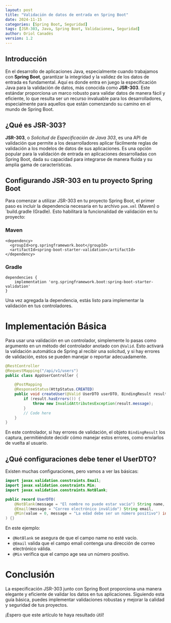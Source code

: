 ```yaml
---
layout: post
title: "Validación de datos de entrada en Spring Boot"
date: 2024-11-15
categories: [Spring Boot, Seguridad]
tags: [JSR-303, Java, Spring Boot, Validaciones, Seguridad]
author: Oriol Canadés
version: 1.2
---
```


## Introducción

En el desarrollo de aplicaciones Java, especialmente cuando trabajamos con **Spring Boot**, garantizar la integridad y la validez de los datos de entrada es fundamental. Aquí es donde entra en juego la especificación Java para la validación de datos, más conocida como **JSR-303**. Este estándar proporciona un marco robusto para validar datos de manera fácil y eficiente, lo que resulta ser un recurso invaluable para los desarrolladores, especialmente para aquellos que están comenzando su camino en el mundo de Spring Boot.

## ¿Qué es JSR-303?

**JSR-303**, o *Solicitud de Especificación de Java 303*, es una API de validación que permite a los desarrolladores aplicar fácilmente reglas de validación a los modelos de datos de sus aplicaciones. Es una opción popular para la validación de entrada en aplicaciones desarrolladas con Spring Boot, dada su capacidad para integrarse de manera fluida y su amplia gama de características.

## Configurando JSR-303 en tu proyecto Spring Boot
Para comenzar a utilizar JSR-303 en tu proyecto Spring Boot, el primer paso es incluir la dependencia necesaria en tu archivo `pom.xml` (Maven) o `build.gradle (Gradle). Esto habilitará la funcionalidad de validación en tu proyecto:

### Maven
```Maven
<dependency> 
  <groupId>org.springframework.boot</groupId> 
  <artifactId>spring-boot-starter-validation</artifactId> 
</dependency>
```

### Gradle
```Gradle
dependencies {
    implementation 'org.springframework.boot:spring-boot-starter-validation'
}
```

Una vez agregada la dependencia, estás listo para implementar la validación en tus controladores.

# Implementación Básica

Para usar una validación en un controlador, simplemente lo pasas como argumento en un método del controlador anotado con `@Valid`. Esto activará la validación automática de Spring al recibir una solicitud, y si hay errores de validación, estos se pueden manejar o reportar adecuadamente.

```Java
@RestController
@RequestMapping("/api/v1/users")
public class AppUserController {

    @PostMapping
    @ResponseStatus(HttpStatus.CREATED)
    public void createUser(@Valid UserDTO userDTO, BindingResult result) {
        if (result.hasErrors()) {
            throw new InvalidAttributesException(result.message);
        }
        // Code here
    }
}
```

En este controlador, si hay errores de validación, el objeto `BindingResult` los captura, permitiéndote decidir cómo manejar estos errores, como enviarlos de vuelta al usuario.



## ¿Qué configuraciones debe tener el UserDTO?

Existen muchas configuraciones, pero vamos a ver las básicas:
    
```Java
import javax.validation.constraints.Email;
import javax.validation.constraints.Min;
import javax.validation.constraints.NotBlank;

public record UserDTO(
    @NotBlank(message = "El nombre no puede estar vacío") String name,
    @Email(message = "Correo electrónico inválido") String email,
    @Min(value = 0, message = "La edad debe ser un número positivo") int age
) {}
```

En este ejemplo:
- `@NotBlank` se asegura de que el campo name no esté vacío.
- `@Email` valida que el campo email contenga una dirección de correo electrónico válida.
- `@Min` verifica que el campo age sea un número positivo.


# Conclusión

La especificación JSR-303 junto con Spring Boot proporciona una manera elegante y eficiente de validar los datos en tus aplicaciones. Siguiendo esta guía básica, puedes implementar validaciones robustas y mejorar la calidad y seguridad de tus proyectos.

¡Espero que este artículo te haya resultado útil!
